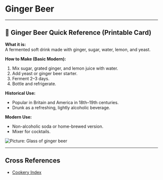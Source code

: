 # Ginger Beer

---

## 📜 Ginger Beer Quick Reference (Printable Card)

**What it is:**  
A fermented soft drink made with ginger, sugar, water, lemon, and yeast.  

**How to Make (Basic Modern):**  
1. Mix sugar, grated ginger, and lemon juice with water.  
2. Add yeast or ginger beer starter.  
3. Ferment 2–3 days.  
4. Bottle and refrigerate.  

**Historical Use:**  
- Popular in Britain and America in 18th–19th centuries.  
- Drunk as a refreshing, lightly alcoholic beverage.  

**Modern Use:**  
- Non-alcoholic soda or home-brewed version.  
- Mixer for cocktails.  

![Picture: Glass of ginger beer](placeholder-ginger-beer.jpg)

---

## Cross References  
- [Cookery Index](cookery.md)  

